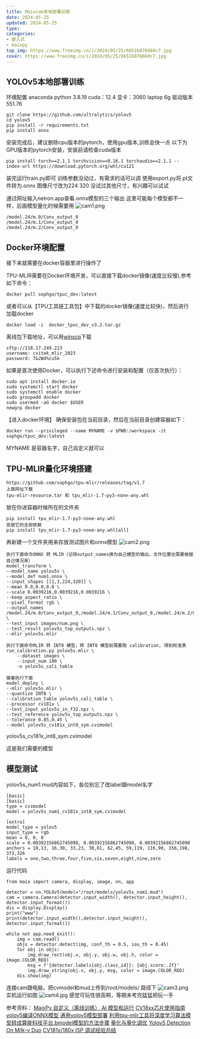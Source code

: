 ```yaml
---
title: Maixcam本地部署训练
date: 2024-05-25
updated: 2024-05-25
type:
categories:
- 嵌入式
- maixpy
top_img: https://www.freeimg.cn/i/2024/05/25/6651b876660c7.jpg
cover: https://www.freeimg.cn/i/2024/05/25/6651b876660c7.jpg
---
```


YOLOv5本地部署训练
---
环境配置
anaconda python 3.8.19
cuda：12.4
显卡：3060 laptop 6g
驱动版本551.76

```
git clone https://github.com/ultralytics/yolov5
cd yolov5
pip install -r requirements.txt
pip install onnx
```
安装完成后，建议删除cpu版本的pytorch，使用gpu版本,训练会快一点
以下为GPU版本的pytorch安装，安装前请检查cuda版本
```
pip install torch==2.1.1 torchvision==0.16.1 torchaudio==2.1.1 --index-url https://download.pytorch.org/whl/cu121
```
装完运行train.py即可
训练参数没动过，有需求的话可以调
使用export.py将.pt文件转为.onnx
图像尺寸改为224 320 没试过其他尺寸，有兴趣可以试试

通过网址输入netron.app查看.onnx模型的三个输出
这里可能每个模型都不一样，后面模型量化时候需要用
![cam1.png](https://www.freeimg.cn/i/2024/05/25/66519ecc6a0ed.png)
```
/model.24/m.0/Conv_output_0
/model.24/m.1/Conv_output_0
/model.24/m.2/Conv_output_0 
```

Docker环境配置
---

接下来就需要在docker容器里进行操作了


TPU-MLIR需要在Docker环境开发，可以直接下载docker镜像(速度比较慢),参考如下命令：
```
docker pull sophgo/tpuc_dev:latest
```
或者可以从【TPU工具链工具包】中下载的docker镜像(速度比较快)，然后进行加载docker
```
docker load -i  docker_tpuc_dev_v3.2.tar.gz
```
离线包下载地址，可以用[winscp](https://winscp.net/eng/index.php)下载
```
sftp://218.17.249.213
username: cvitek_mlir_2023
password: 7&2Wd%cu5k
```
如果是首次使用Docker，可以执行下述命令进行安装和配置（仅首次执行）：
```
sudo apt install docker.io
sudo systemctl start docker
sudo systemctl enable docker
sudo groupadd docker
sudo usermod -aG docker $USER
newgrp docker
```
【进入docker环境】 确保安装包在当前目录，然后在当前目录创建容器如下：
```
docker run --privileged --name MYNAME -v $PWD:/workspace -it sophgo/tpuc_dev:latest
```
MYNAME 是容器名字，自己自定义就可以

TPU-MLIR量化环境搭建
---
```
https://github.com/sophgo/tpu-mlir/releases/tag/v1.7
上面网址下载
tpu-mlir-resource.tar 和 tpu_mlir-1.7-py3-none-any.whl 
```
放在你进容器时候所在的文件夹
```
pip install tpu_mlir-1.7-py3-none-any.whl
安装它的全部依赖
pip install tpu_mlir-1.7-py3-none-any.whl[all] 
```
再新建一个文件夹用来存放测试图片和onnx模型
![cam2.png](https://www.freeimg.cn/i/2024/05/25/6651b0d1664c6.png)
```
执行下面命令ONNX 转 MLIR（记得output_names换为自己模型的输出，文件位置也需要根据自己情况来）
model_transform \
--model_name yolov5s \
--model_def num1.onnx \
--input_shapes [[1,3,224,320]] \
--mean 0.0,0.0,0.0 \
--scale 0.0039216,0.0039216,0.0039216 \
--keep_aspect_ratio \
--pixel_format rgb \
--output_names /model.24/m.0/Conv_output_0,/model.24/m.1/Conv_output_0,/model.24/m.2/Conv_output_0 \
--test_input images/num.png \
--test_result yolov5s_top_outputs.npz \
--mlir yolov5s.mlir

执行下面命令MLIR 转 INT8 模型，转 INT8 模型前需要跑 calibration, 得到校准表
run_calibration.py yolov5s.mlir \
    --dataset images \
    --input_num 100 \
    -o yolov5s_cali_table

接着执行下面
model_deploy \
--mlir yolov5s.mlir \
--quantize INT8 \
--calibration_table yolov5s_cali_table \
--processor cv181x \
--test_input yolov5s_in_f32.npz \
--test_reference yolov5s_top_outputs.npz \
--tolerance 0.85,0.45 \
--model yolov5s_cv181x_int8_sym.cvimodel
```
yolov5s_cv181x_int8_sym.cvimodel 

这是我们需要的模型

模型测试
---

yolov5s_num1.mud内容如下，各位别忘了改label跟model名字
```
[basic]
[basic]
type = cvimodel
model = yolov5s_num1_cv181x_int8_sym.cvimodel

[extra]
model_type = yolov5
input_type = rgb
mean = 0, 0, 0
scale = 0.00392156862745098, 0.00392156862745098, 0.00392156862745098
anchors = 10,13, 16,30, 33,23, 30,61, 62,45, 59,119, 116,90, 156,198, 373,326
labels = one,two,three,four,five,six,seven,eight,nine,zero
```

运行代码
```
from maix import camera, display, image, nn, app

detector = nn.YOLOv5(model="/root/models/yolov5s_num1.mud")
cam = camera.Camera(detector.input_width(), detector.input_height(), detector.input_format())
dis = display.Display()
print("www")
print(detector.input_width(),detector.input_height(), detector.input_format())

while not app.need_exit():
    img = cam.read()
    objs = detector.detect(img, conf_th = 0.5, iou_th = 0.45)
    for obj in objs:
        img.draw_rect(obj.x, obj.y, obj.w, obj.h, color = image.COLOR_RED)
        msg = f'{detector.labels[obj.class_id]}: {obj.score:.2f}'
        img.draw_string(obj.x, obj.y, msg, color = image.COLOR_RED)
    dis.show(img)
```
连接cam跟电脑，把cvmodel和mud上传到/root/models/ 路径下
![cam3.png](https://www.freeimg.cn/i/2024/05/25/6651b8269c579.png)
实机运行如图
![cam4.jpg](https://www.freeimg.cn/i/2024/05/25/6651b876660c7.jpg)
感觉可玩性很高啊，等期末考完猛猛把玩一手


参考资料：
[MaixPy 自定义（离线训练） AI 模型和运行](https://wiki.sipeed.com/maixpy/doc/zh/vision/custmize_model.html)
[CV18xx芯片使用指南](https://tpumlir.org/docs/quick_start/09_cv18xx_guide.html#yolov5)
[yolov5编译ONNX模型](https://tpumlir.org/docs/quick_start/03_onnx.html)
[通用yolov5模型部署](https://doc.sophgo.com/cvitek-develop-docs/master/docs_latest_release/CV180x_CV181x/zh/01.software/TPU/YOLO_Development_Guide/build/html/3_Yolov5_development.html)
[利用tpu-mlir工具将深度学习算法模型转成算能科技平台.bmodel模型的方法步骤](https://blog.csdn.net/u013171226/article/details/135816063)
[量化与量化调优](https://doc.sophgo.com/sdk-docs/v23.09.01-lts/docs_latest_release/docs/tpu-mlir/quick_start/html/07_quantization.html)
[Yolov5 Detection On Milk-v Duo](https://forum.sophgo.com/t/yolov5-detection-on-milk-v-duo/246)
[CV181x/180x ISP 调试经验总结](https://forum.sophgo.com/t/cv181x-180x-isp/297)
